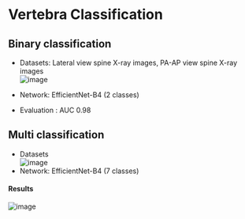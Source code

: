 Vertebra Classification
====================
## Binary classification
* Datasets: Lateral view spine X-ray images, PA-AP view spine X-ray images                               
![image](https://user-images.githubusercontent.com/48985628/188092248-d5f5af66-601e-4276-9c04-d7bf65647550.png)                   

* Network: EfficientNet-B4 (2 classes)
* Evaluation : AUC 0.98

## Multi classification 
* Datasets                
![image](https://user-images.githubusercontent.com/48985628/188087797-022f63ce-babd-4a53-8309-f5a74f3eff24.png)
* Network: EfficientNet-B4 (7 classes)

#### Results
![image](https://user-images.githubusercontent.com/48985628/188088057-3ffecfd1-82f7-4b10-b2ce-2bb02d59020a.png)

